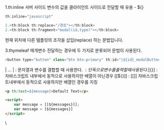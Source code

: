 
	
1.th:inline 서버 사이드 변수의 값을 클라이언트 사이드로 전달할 때 유용 - ${}

```javascript
th:inline="javascript"
```


```javascript
1.<th:block th:replace="/경로"></th:block>
2.<th:block th:fragment="modal(id,type)"></th:block>

```


현재 위치에 다른 템플릿의 조각을 삽입(replace) 하는 문법입니다.


3.thymeleaf 매개변수 전달하는 경우에 두 가지로 분류되어 문법이 사용된다.

```javascript
<button type="button" class="btn btn-primary" th:id="|${id}_modalButton|" th:onclick="purchasePopup([[${id}]])"></button>
```

| ... | : 문자열과 변수를 결합할 때 사용한다.
${} : 단독으로 변수를 출력할 때 사용된다.
[${}] : 자바스크립트 내부에서 동적으로 사용하지만 배열이 아닌경우
[[${}]]  : [[]] 자바스크립트내부에서 동적으로 사용하지만 배열인 경우를 지칭
```html
<p th:text=${message}>Default Text</p>
```

```html
<script>
	var message = [[${messages}]];
	var message = [${messages}] 
</script>
```

  
\